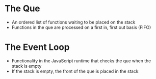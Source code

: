 # The Que
* An ordered list of functions waiting to be placed on the stack
* Functions in the que are processed on a first in, first out basis (FIFO)

# The Event Loop
* Functionality in the JavaScript runtime that checks the que when the stack is empty
* If the stack is empty, the front of the que is placed in the stack
